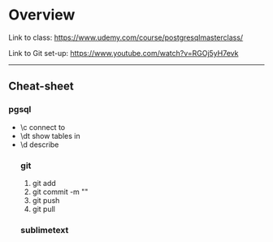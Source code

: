 # Overview

Link to class:
https://www.udemy.com/course/postgresqlmasterclass/

Link to Git set-up:
https://www.youtube.com/watch?v=RGOj5yH7evk

----------------------------------

## Cheat-sheet

### pgsql

* \c connect to <database>
* \dt show tables in <database>
* \d describe <table>


### git

1. git add
2. git commit -m ""
3. git push
4. git pull

### sublimetext

